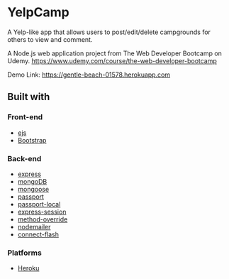 # YelpCamp

A Yelp-like app that allows users to post/edit/delete campgrounds for others to view and comment.

A Node.js web application project from The Web Developer Bootcamp on Udemy. https://www.udemy.com/course/the-web-developer-bootcamp

Demo Link: https://gentle-beach-01578.herokuapp.com



## Built with

### Front-end

* [ejs](http://ejs.co/)
* [Bootstrap](https://getbootstrap.com/docs/3.3/)

### Back-end

* [express](https://expressjs.com/)
* [mongoDB](https://www.mongodb.com/)
* [mongoose](http://mongoosejs.com/)
* [passport](http://www.passportjs.org/)
* [passport-local](https://github.com/jaredhanson/passport-local#passport-local)
* [express-session](https://github.com/expressjs/session#express-session)
* [method-override](https://github.com/expressjs/method-override#method-override)
* [nodemailer](https://nodemailer.com/about/)
* [connect-flash](https://github.com/jaredhanson/connect-flash#connect-flash)

### Platforms

* [Heroku](https://www.heroku.com/)
